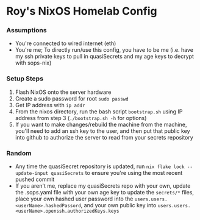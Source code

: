 # Roy's NixOS Homelab Config

### Assumptions
- You're connected to wired internet (eth)
- You're me; To directly run/use this config, you have to be me (i.e. have my ssh private keys to pull in quasiSecrets and my age keys to decrypt with sops-nix)

### Setup Steps
1. Flash NixOS onto the server hardware
2. Create a sudo password for root ```sudo passwd```
3. Get IP address with ```ip addr```
4. From the nixos directory, run the bash script ```bootstrap.sh``` using IP address from step 3 (```./bootstrap.sh -h``` for options)
5. If you want to make changes/rebuild the machine from the machine, you'll need to add an ssh key to the user, and then put that public key into github to authorize the server to read from your secrets repository

### Random
- Any time the quasiSecret repository is updated, run ```nix flake lock --update-input quasiSecrets``` to ensure you're using the most recent pushed commit
- If you aren't me, replace my quasiSecrets repo with your own, update the .sops.yaml file with your own age key to update the ```secrets/*``` files, place your own hashed user password into the ```users.users.<userName>.hashedPassord```, and your own public key into ```users.users.<userName>.openssh.authorizedKeys.keys```
